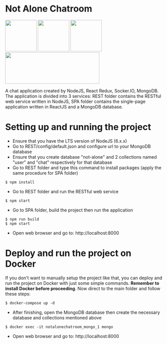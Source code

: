 # Not Alone Chatroom

<img src="http://seeklogo.com/images/N/nodejs-logo-FBE122E377-seeklogo.com.png" width="100" height="100" /> <img src="https://avatars2.githubusercontent.com/u/6412038?v=3&s=200" width="100" height="100" /> <img src="https://raw.githubusercontent.com/mattleibow/Socket.IO.Client/master/icons/socketio_256x256.png" width="100" height="100" /> <img src="https://e1ven.files.wordpress.com/2011/11/newimage.png?w=600&h=200" width="300" height="100" />

A chat application created by NodeJS, React Redux, Socker.IO, MongoDB. The application is divided into 3 services: REST folder contains 
the RESTful web service written in NodeJS, SPA folder contains the single-page application written in ReactJS and a MongoDB database.

# Setting up and running the project

-   Ensure that you have the LTS version of NodeJS (6.x.x)
-   Go to REST/config/default.json and configure url to your MongoDB database
-   Ensure that you create database "not-alone" and 2 collections named "user" and "chat" respectively for that database
-   Go to REST folder and type this command to install packages (apply the same procedure for SPA folder)
```
$ npm install
```
-   Go to REST folder and run the RESTful web service
```
$ npm start
```
-   Go to SPA folder, build the project then run the application
```
$ npm run build
$ npm start
```
-   Open web browser and go to: http://localhost:8000

# Deploy and run the project on Docker

If you don't want to manually setup the project like that, you can deploy and run the project on Docker with just some simple commands. 
**Remember to install Docker before proceeding**. Now direct to the main folder and follow these steps:
```
$ docker-compose up -d
```

-   After finishing, open the MongoDB database then create the necessary database and collections mentioned above
```
$ docker exec -it notalonechatroom_mongo_1 mongo
```

-   Open web browser and go to: http://localhost:8000
